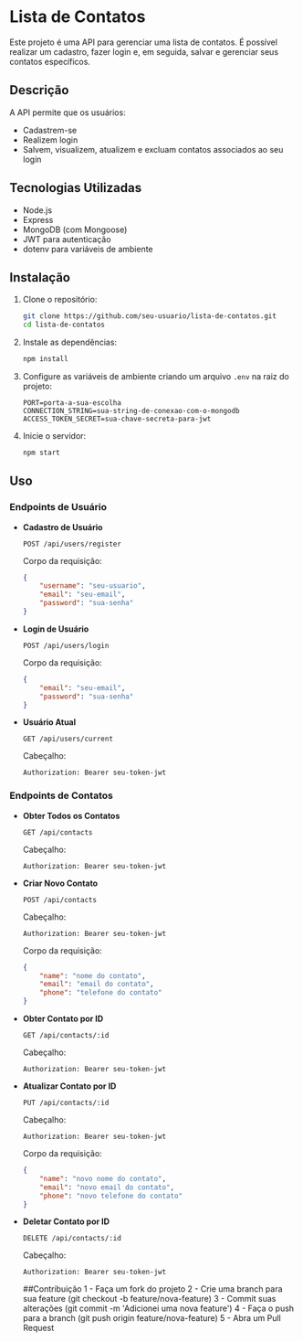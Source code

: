 # Lista de Contatos

Este projeto é uma API para gerenciar uma lista de contatos. É possível realizar um cadastro, fazer login e, em seguida, salvar e gerenciar seus contatos específicos.

## Descrição

A API permite que os usuários:
- Cadastrem-se
- Realizem login
- Salvem, visualizem, atualizem e excluam contatos associados ao seu login

## Tecnologias Utilizadas

- Node.js
- Express
- MongoDB (com Mongoose)
- JWT para autenticação
- dotenv para variáveis de ambiente

## Instalação

1. Clone o repositório:
    ```sh
    git clone https://github.com/seu-usuario/lista-de-contatos.git
    cd lista-de-contatos
    ```

2. Instale as dependências:
    ```sh
    npm install
    ```

3. Configure as variáveis de ambiente criando um arquivo `.env` na raiz do projeto:
    ```env
    PORT=porta-a-sua-escolha
    CONNECTION_STRING=sua-string-de-conexao-com-o-mongodb
    ACCESS_TOKEN_SECRET=sua-chave-secreta-para-jwt
    ```

4. Inicie o servidor:
    ```sh
    npm start
    ```

## Uso

### Endpoints de Usuário

- **Cadastro de Usuário**
    ```http
    POST /api/users/register
    ```
    Corpo da requisição:
    ```json
    {
        "username": "seu-usuario",
        "email": "seu-email",
        "password": "sua-senha"
    }
    ```

- **Login de Usuário**
    ```http
    POST /api/users/login
    ```
    Corpo da requisição:
    ```json
    {
        "email": "seu-email",
        "password": "sua-senha"
    }
    ```

- **Usuário Atual**
    ```http
    GET /api/users/current
    ```
    Cabeçalho:
    ```http
    Authorization: Bearer seu-token-jwt
    ```

### Endpoints de Contatos

- **Obter Todos os Contatos**
    ```http
    GET /api/contacts
    ```
    Cabeçalho:
    ```http
    Authorization: Bearer seu-token-jwt
    ```

- **Criar Novo Contato**
    ```http
    POST /api/contacts
    ```
    Cabeçalho:
    ```http
    Authorization: Bearer seu-token-jwt
    ```
    Corpo da requisição:
    ```json
    {
        "name": "nome do contato",
        "email": "email do contato",
        "phone": "telefone do contato"
    }
    ```

- **Obter Contato por ID**
    ```http
    GET /api/contacts/:id
    ```
    Cabeçalho:
    ```http
    Authorization: Bearer seu-token-jwt
    ```

- **Atualizar Contato por ID**
    ```http
    PUT /api/contacts/:id
    ```
    Cabeçalho:
    ```http
    Authorization: Bearer seu-token-jwt
    ```
    Corpo da requisição:
    ```json
    {
        "name": "novo nome do contato",
        "email": "novo email do contato",
        "phone": "novo telefone do contato"
    }
    ```

- **Deletar Contato por ID**
    ```http
    DELETE /api/contacts/:id
    ```
    Cabeçalho:
    ```http
    Authorization: Bearer seu-token-jwt
    ```
    
  ##Contribuição
    1 - Faça um fork do projeto
    2 - Crie uma branch para sua feature (git checkout -b feature/nova-feature)
    3 - Commit suas alterações (git commit -m 'Adicionei uma nova feature')
    4 - Faça o push para a branch (git push origin feature/nova-feature)
    5 - Abra um Pull Request
